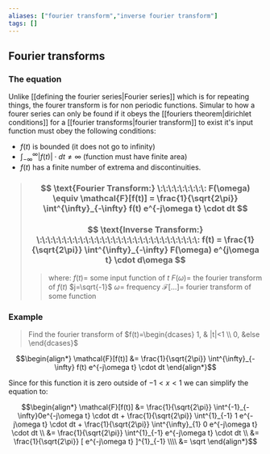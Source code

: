 ```yaml
---
aliases: ["fourier transform","inverse fourier transform"]
tags: []
---
```


## Fourier transforms

### The equation

Unlike [[defining the fourier series|Fourier series]] which is for repeating things, the fourer transform is for non periodic functions. Simular to how a fourer series can only be found if it obeys the [[fouriers theorem|dirichlet conditions]] for a [[fourier transforms|fourier transform]] to exist it's input function must obey the following conditions:
- $f(t)$ is bounded (it does not go to infinity)
- $\int^{\infty}_{-\infty} |f(t)|\cdot dt \neq \infty$ (function must have finite area)
- $f(t)$ has a finite number of extrema and discontinuities.

> ### $$ \text{Fourier Transform:} \:\:\:\:\:\:\:\:\: F(\omega) \equiv \mathcal{F}[f(t)] = \frac{1}{\sqrt{2\pi}} \int^{\infty}_{-\infty} f(t) e^{-j\omega t} \cdot dt $$ 
> ### $$ \text{Inverse Transform:} \:\:\:\:\:\:\:\:\:\:\:\:\:\:\:\:\:\:\:\:\:\:\:\:\:\:\:\:\:\:  f(t) = \frac{1}{\sqrt{2\pi}} \int^{\infty}_{-\infty} F(\omega) e^{j\omega t} \cdot d\omega $$ 
>> where:
>> $f(t)=$ some input function of $t$
>> $F(\omega)=$ the fourier transform of $f(t)$
>> $j=\sqrt{-1}$
>> $\omega=$ frequency
>> $\mathcal{F}[...]=$ fourier transform of some function 

### Example

> Find the fourier transform of $f(t)=\begin{dcases} 1, & |t|<1 \\ 0, &else \end{dcases}$

$$\begin{align*}
\mathcal{F}[f(t)] &= \frac{1}{\sqrt{2\pi}} \int^{\infty}_{-\infty} f(t) e^{-j\omega t} \cdot dt 
\end{align*}$$

Since for this function it is zero outside of $-1<x<1$ we can simplify the equation to:

$$\begin{align*}
\mathcal{F}[f(t)] &= \frac{1}{\sqrt{2\pi}} \int^{-1}_{-\infty}0e^{-j\omega t} \cdot dt + \frac{1}{\sqrt{2\pi}} \int^{1}_{-1} 1 e^{-j\omega t} \cdot dt + \frac{1}{\sqrt{2\pi}} \int^{\infty}_{1} 0 e^{-j\omega t} \cdot dt \\
  &=  \frac{1}{\sqrt{2\pi}} \int^{1}_{-1} e^{-j\omega t} \cdot dt   \\
  &=  \frac{1}{\sqrt{2\pi}} [ e^{-j\omega t} ]^{1}_{-1} \\\\
&= \sqrt
\end{align*}$$



